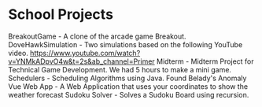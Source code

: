 # School Projects

BreakoutGame - A clone of the arcade game Breakout. 
DoveHawkSimulation - Two simulations based on the following YouTube video. https://www.youtube.com/watch?v=YNMkADpvO4w&t=2s&ab_channel=Primer
Midterm - Midterm Project for Technical Game Development. We had 5 hours to make a mini game.
Schedulers - Scheduling Algorithms using Java. Found Belady's Anomaly
Vue Web App - A Web Application that uses your coordinates to show the weather forecast
Sudoku Solver - Solves a Sudoku Board using recursion. 

